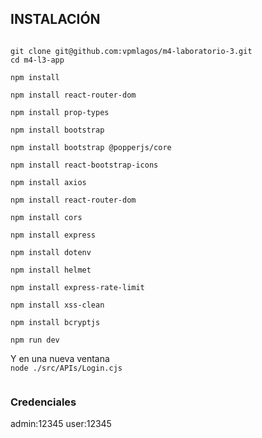 
## INSTALACIÓN

<code>
git clone git@github.com:vpmlagos/m4-laboratorio-3.git
cd m4-l3-app <br>
npm install<br>
npm install react-router-dom<br>
npm install prop-types<br>
npm install bootstrap<br>
npm install bootstrap @popperjs/core<br>
npm install react-bootstrap-icons<br>
npm install axios<br>
npm install react-router-dom<br>
npm install cors<br>
npm install express<br>
npm install dotenv<br>
npm install helmet<br>
npm install express-rate-limit<br>
npm install xss-clean<br>
npm install bcryptjs<br>
npm run dev<br>
</code>
Y en una nueva ventana
<code>
node ./src/APIs/Login.cjs<br>
</code>


### Credenciales 

admin:12345
user:12345
